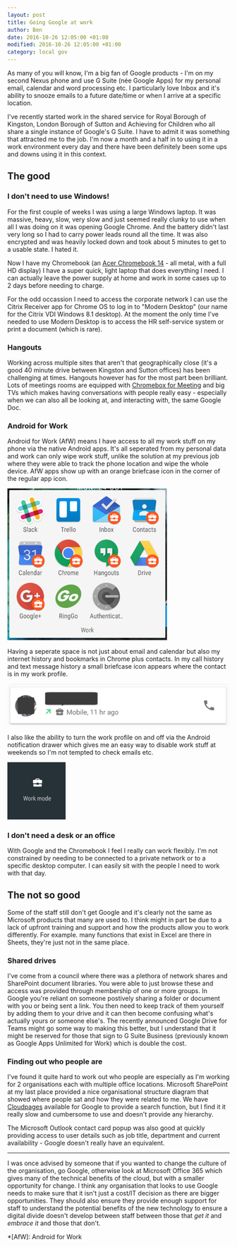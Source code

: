 ```yaml
---
layout: post
title: Going Google at work
author: Ben
date: 2016-10-26 12:05:00 +01:00
modified: 2016-10-26 12:05:00 +01:00
category: local gov
---
```

As many of you will know, I'm a big fan of Google products - I'm on my second Nexus phone and use G Suite (née Google Apps) for my personal email, calendar and word processing etc. I particularly love Inbox and it's ability to snooze emails to a future date/time or when I arrive at a specific location.

I've recently started work in the shared service for Royal Borough of Kingston, London Borough of Sutton and Achieving for Children who all share a single instance of Google's G Suite. I have to admit it was something that attracted me to the job. I'm now a month and a half in to using it in a work environment every day and there have been definitely been some ups and downs using it in this context.

## The good

### I don't need to use Windows!

For the first couple of weeks I was using a large Windows laptop. It was massive, heavy, slow, very slow and just seemed really clunky to use when all I was doing on it was opening Google Chrome. And the battery didn't last very long so I had to carry power leads round all the time. It was also encrypted and was heavily locked down and took about 5 minutes to get to a usable state. I hated it.

Now I have my Chromebook (an [Acer Chromebook 14](http://us-store.acer.com/chromebook-14-cb3-431-c5fm) - all metal, with a full HD display) I have a super quick, light laptop that does everything I need. I can actually leave the power supply at home and work in some cases up to 2 days before needing to charge.

For the odd occassion I need to access the corporate network I can use the Citrix Receiver app for Chrome OS to log in to "Modern Desktop" (our name for the Citrix VDI Windows 8.1 desktop). At the moment the only time I've needed to use Modern Desktop is to access the HR self-service system or print a document (which is rare).

### Hangouts

Working across multiple sites that aren't that geographically close (it's a good 40 minute drive between Kingston and Sutton offices) has been challenging at times. Hangouts however has for the most part been brilliant. Lots of meetings rooms are equipped with [Chromebox for Meeting](https://enterprise.google.com/chrome/devices/#asus-chromebox-for-meetings) and big TVs which makes having conversations with people really easy - especially when we can also all be looking at, and interacting with, the same Google Doc.

### Android for Work

Android for Work (AfW) means I have access to all my work stuff on my phone via the native Android apps. It's all seperated from my personal data and work can only wipe work stuff, unlike the solution at my previous job where they were able to track the phone location and wipe the whole device. AfW apps show up with an orange briefcase icon in the corner of the regular app icon.

![Screenshot of Android for Work apps](/content/2016/10/android-for-work-apps.jpg "Android for Work apps")

Having a seperate space is not just about email and calendar but also my internet history and bookmarks in Chrome plus contacts. In my call history and text message history a small briefcase icon appears where the contact is in my work profile.

![Screenshot of Android phone dialler](/content/2016/10/android-phone-work.png "Android phone dialler")

I also like the ability to turn the work profile on and off via the Android notification drawer which gives me an easy way to disable work stuff at weekends so I'm not tempted to check emails etc.

![Screenshot of Android for Work control in Android notification drawer](/content/2016/10/android-for-work-control.png "Android for Work control in Android notification drawer")

### I don't need a desk or an office

With Google and the Chromebook I feel I really can work flexibly. I'm not constrained by needing to be connected to a private network or to a specific desktop computer. I can easily sit with the people I need to work with that day.

## The not so good

Some of the staff still don't get Google and it's clearly not the same as Microsoft products that many are used to. I think might in part be due to a lack of upfront training and support and how the products allow you to work differently. For example. many functions that exist in Excel are there in Sheets, they're just not in the same place.

### Shared drives

I've come from a council where there was a plethora of network shares and SharePoint document libraries. You were able to just browse these and access was provided through membership of one or more groups. In Google you're reliant on someone postively sharing a folder or document with you or being sent a link. You then need to keep track of them yourself by adding them to your drive and it can then become confusing what's actually yours or someone else's. The recently announced Google Drive for Teams might go some way to making this better, but I understand that it might be reserved for those that sign to G Suite Business (previously known as Google Apps Unlimited for Work) which is double the cost.

### Finding out who people are

I've found it quite hard to work out who people are especially as I'm working for 2 organisations each with multiple office locations. Microsoft SharePoint at my last place provided a nice organisational structure diagram that showed where people sat and how they were related to me. We have [Cloudpages](http://cloudpagesforwork.com/) available for Google to provide a search function, but I find it it really slow and cumbersome to use and doesn't provide any hierarchy.

The Microsoft Outlook contact card popup was also good at quickly providing access to user details such as job title, department and current availability - Google doesn't really have an equivalent.

---

I was once advised by someone that if you wanted to change the culture of the organisation, go Google, otherwise look at Microsoft Office 365 which gives many of the technical benefits of the cloud, but with a smaller opportunity for change. I think any organisation that looks to use Google needs to make sure that it isn't just a cost/IT decision as there are bigger opportunities. They should also ensure they provide enough support for staff to understand the potential benefits of the new technology to ensure a digital divide doesn't develop between staff between those that _get it_ and _embrace it_ and those that don't. 


*[AfW]: Android for Work
